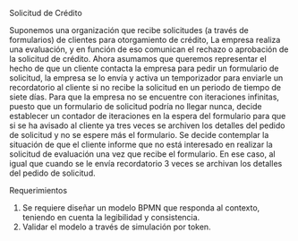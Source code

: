 Solicitud de Crédito

Suponemos una organización que recibe solicitudes (a través de formularios) de clientes para otorgamiento de crédito, La empresa realiza una evaluación, y en función de eso comunican el rechazo o aprobación de la solicitud de crédito. Ahora asumamos que queremos representar el hecho de que un cliente contacta la empresa para pedir un formulario de solicitud, la empresa se lo envía y activa un temporizador para enviarle un recordatorio al cliente si no recibe la solicitud en un periodo de tiempo de siete días. Para que la empresa no se encuentre con iteraciones infinitas, puesto que un formulario de solicitud podría no llegar nunca, decide establecer un contador de iteraciones en la espera del formulario para que si se ha avisado al cliente ya tres veces se archiven los detalles del pedido de solicitud y no se espere más el formulario. Se decide contemplar la situación de que el cliente informe que no está interesado en realizar la solicitud de evaluación una vez que recibe el formulario. En ese caso, al igual que cuando se le envía recordatorio 3 veces se archivan los detalles del pedido de solicitud.

Requerimientos

1. Se requiere diseñar un modelo BPMN que responda al contexto, teniendo en cuenta la legibilidad y consistencia.
2. Validar el modelo a través de simulación por token.
